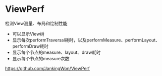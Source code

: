 # ViewPerf
检测View测量、布局和绘制性能
- 可以显示View树
- 显示每次performTraversal耗时，以及performMeasure、performLayout、performDraw耗时
- 显示每个节点的measure、layout、draw耗时
- 显示每个节点的measure次数

https://github.com/JankingWon/ViewPerf
